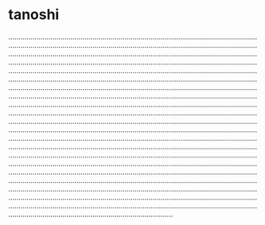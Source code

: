 # tanoshi

..............................................................................................................................................................................................................................................................................................................................................................................................................................................................................................................................................................................................................................................................................................................................................................................................................................................................................................................................................................................................................................................................................................................................................................................................................................................................................................................................................................................................................................................................................................................................................................................................................................................................................................................................................................................................................................................................................................................................................................................................................................................................................................................................................................................................................................................................................................................................................................................................................................................................................................................................................................................................................................................................................................................................................................................................